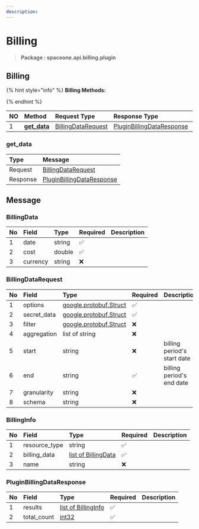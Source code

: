 ```yaml
---
description:  
---
```

# Billing

>  **Package : spaceone.api.billing.plugin**

## Billing

{% hint style="info" %}
**Billing Methods:**

{%  endhint %}


| NO |  Method | Request Type | Response Type | Description |
| :--- | :--- | :--- | :--- | :--- |
| 1 | [**get_data**](billing.md#get_data)|   [BillingDataRequest](billing.md#billingdatarequest) |   [PluginBillingDataResponse](billing.md#pluginbillingdataresponse) |  | 
 

 
### get_data


| Type | Message |
| :--- | :--- |
| Request | [BillingDataRequest](billing.md#billingdatarequest) |
| Response |  [PluginBillingDataResponse](billing.md#pluginbillingdataresponse)  |


## 

## Message

### BillingData
| No | Field | Type | Required | Description |
| :--- | :--- | :--- | :--- | :--- |
| 1 | date |string|✅| |
| 2 | cost |double|✅| |
| 3 | currency |string|❌| |

### BillingDataRequest
| No | Field | Type | Required | Description |
| :--- | :--- | :--- | :--- | :--- |
| 1 | options |[google.protobuf.Struct](https://github.com/protocolbuffers/protobuf/blob/master/src/google/protobuf/struct.proto)|✅| |
| 2 | secret_data |[google.protobuf.Struct](https://github.com/protocolbuffers/protobuf/blob/master/src/google/protobuf/struct.proto)|✅| |
| 3 | filter |[google.protobuf.Struct](https://github.com/protocolbuffers/protobuf/blob/master/src/google/protobuf/struct.proto)|❌| |
| 4 | aggregation |list of string|❌| |
| 5 | start |string|❌| billing period's start date|
| 6 | end |string|✅| billing period's end date|
| 7 | granularity |string|❌| |
| 8 | schema |string|❌| |

### BillingInfo
| No | Field | Type | Required | Description |
| :--- | :--- | :--- | :--- | :--- |
| 1 | resource_type |string|✅| |
| 2 | billing_data |[list of BillingData](billing.md#billingdata)|✅| |
| 3 | name |string|❌| |

### PluginBillingDataResponse
| No | Field | Type | Required | Description |
| :--- | :--- | :--- | :--- | :--- |
| 1 | results |[list of BillingInfo](billing.md#billinginfo)|✅| |
| 2 | total_count |[int32](https://github.com/protocolbuffers/protobuf/blob/master/src/google/protobuf/type.proto)|✅| |

